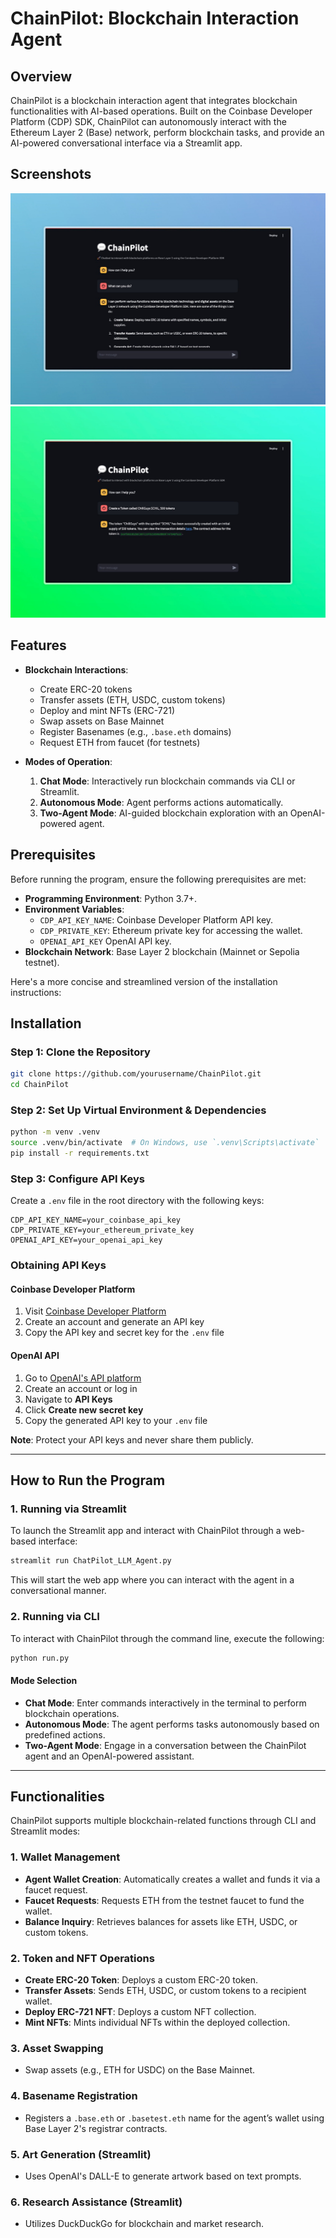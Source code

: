# **ChainPilot: Blockchain Interaction Agent**

## **Overview**

ChainPilot is a blockchain interaction agent that integrates blockchain functionalities with AI-based operations. Built on the Coinbase Developer Platform (CDP) SDK, ChainPilot can autonomously interact with the Ethereum Layer 2 (Base) network, perform blockchain tasks, and provide an AI-powered conversational interface via a Streamlit app.

## **Screenshots**

![Streamlit App](assets/img/screenshot_1.jpeg)
![Streamlit App](assets/img/screenshot_2.jpeg)

## **Features**

- **Blockchain Interactions**:
  - Create ERC-20 tokens
  - Transfer assets (ETH, USDC, custom tokens)
  - Deploy and mint NFTs (ERC-721)
  - Swap assets on Base Mainnet
  - Register Basenames (e.g., `.base.eth` domains)
  - Request ETH from faucet (for testnets)

- **Modes of Operation**:
  1. **Chat Mode**: Interactively run blockchain commands via CLI or Streamlit.
  2. **Autonomous Mode**: Agent performs actions automatically.
  3. **Two-Agent Mode**: AI-guided blockchain exploration with an OpenAI-powered agent.

## **Prerequisites**

Before running the program, ensure the following prerequisites are met:

- **Programming Environment**: Python 3.7+.
- **Environment Variables**:
  - `CDP_API_KEY_NAME`: Coinbase Developer Platform API key.
  - `CDP_PRIVATE_KEY`: Ethereum private key for accessing the wallet.
  - `OPENAI_API_KEY` OpenAI API key.
- **Blockchain Network**: Base Layer 2 blockchain (Mainnet or Sepolia testnet).

Here's a more concise and streamlined version of the installation instructions:

## **Installation**

### **Step 1: Clone the Repository**
```bash
git clone https://github.com/yourusername/ChainPilot.git
cd ChainPilot
```

### **Step 2: Set Up Virtual Environment & Dependencies**
```bash
python -m venv .venv
source .venv/bin/activate  # On Windows, use `.venv\Scripts\activate`
pip install -r requirements.txt
```

### **Step 3: Configure API Keys**
Create a `.env` file in the root directory with the following keys:
```plaintext
CDP_API_KEY_NAME=your_coinbase_api_key
CDP_PRIVATE_KEY=your_ethereum_private_key
OPENAI_API_KEY=your_openai_api_key
```

### **Obtaining API Keys**

#### Coinbase Developer Platform
1. Visit [Coinbase Developer Platform](https://developer.coinbase.com)
2. Create an account and generate an API key
3. Copy the API key and secret key for the `.env` file

#### OpenAI API
1. Go to [OpenAI's API platform](https://platform.openai.com/signup)
2. Create an account or log in
3. Navigate to **API Keys**
4. Click **Create new secret key**
5. Copy the generated API key to your `.env` file

**Note**: Protect your API keys and never share them publicly.

---

## **How to Run the Program**

### **1. Running via Streamlit**

To launch the Streamlit app and interact with ChainPilot through a web-based interface:
```bash
streamlit run ChatPilot_LLM_Agent.py
```

This will start the web app where you can interact with the agent in a conversational manner.

### **2. Running via CLI**

To interact with ChainPilot through the command line, execute the following:
```bash
python run.py
```

#### **Mode Selection**
- **Chat Mode**: Enter commands interactively in the terminal to perform blockchain operations.
- **Autonomous Mode**: The agent performs tasks autonomously based on predefined actions.
- **Two-Agent Mode**: Engage in a conversation between the ChainPilot agent and an OpenAI-powered assistant.

---

## **Functionalities**

ChainPilot supports multiple blockchain-related functions through CLI and Streamlit modes:

### **1. Wallet Management**
- **Agent Wallet Creation**: Automatically creates a wallet and funds it via a faucet request.
- **Faucet Requests**: Requests ETH from the testnet faucet to fund the wallet.
- **Balance Inquiry**: Retrieves balances for assets like ETH, USDC, or custom tokens.

### **2. Token and NFT Operations**
- **Create ERC-20 Token**: Deploys a custom ERC-20 token.
- **Transfer Assets**: Sends ETH, USDC, or custom tokens to a recipient wallet.
- **Deploy ERC-721 NFT**: Deploys a custom NFT collection.
- **Mint NFTs**: Mints individual NFTs within the deployed collection.

### **3. Asset Swapping**
- Swap assets (e.g., ETH for USDC) on the Base Mainnet.

### **4. Basename Registration**
- Registers a `.base.eth` or `.basetest.eth` name for the agent’s wallet using Base Layer 2's registrar contracts.

### **5. Art Generation (Streamlit)**
- Uses OpenAI's DALL-E to generate artwork based on text prompts.

### **6. Research Assistance (Streamlit)**
- Utilizes DuckDuckGo for blockchain and market research.

